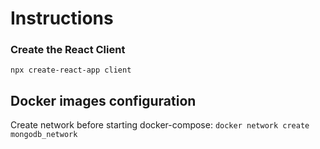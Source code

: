 # Instructions


### Create the React Client

`npx create-react-app client` 


## Docker images configuration

Create network before starting docker-compose:
`docker network create mongodb_network`